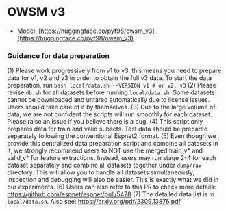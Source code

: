 # OWSM v3

- Model: [https://huggingface.co/pyf98/owsm_v3](https://huggingface.co/pyf98/owsm_v3)

### Guidance for data preparation
(1) Please work progressively from v1 to v3: this means you need to prepare data for v1, v2 and v3 in order to obtain the full v3 data. To start the data preparation, run `bash local/data.sh --VERSION v1 # or v2, v3`
(2) Please revise `db.sh` for all datasets before running `local/data.sh`. Some datasets cannot be downloaded and untared automatically due to license issues. Users should take care of it by themselves.
(3) Due to the large volume of data, we are not confident the scripts will run smoothly for each dataset. Please raise an issue if you believe there is a bug.
(4) This script only prepares data for train and valid subsets. Test data should be prepared separately following the conventional Espnet2 format.
(5) Even though we provide this centralized data preparation script and combine all datasets in it, we strongly recommend users to NOT use the merged train_v* and valid_v* for feature extractions. Instead, users may run stage 2-4 for each dataset separately and combine all datasets together under `dump/raw` directory. This will allow you to handle all datasets simultaneously; inspection and debugging will also be easier. This is exactly what we did in our experiments.
(6) Users can also refer to this PR to check more details: https://github.com/espnet/espnet/pull/5478
(7) The detailed data list is in `local/data.sh`. Also see: https://arxiv.org/pdf/2309.13876.pdf
